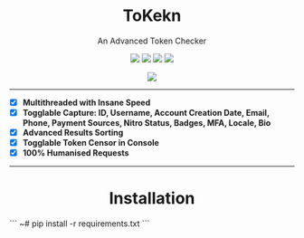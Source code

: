<h1 align="center">ToKekn</h1>
<p align="center">
An Advanced Token Checker
</p>
<p align="center">
<img src="https://img.shields.io/github/license/TurfuGoldy/ToKekn">
<img src="https://img.shields.io/github/downloads/TurfuGoldy/ToKekn/total">
<img src="https://img.shields.io/github/stars/TurfuGoldy/ToKekn">
<img src="https://img.shields.io/github/forks/TurfuGoldy/ToKekn">
</p>

<p align="center">
  <img src="https://i.imgur.com/FA5MDQP.gif">
</p>

-----

- [X] **Multithreaded with Insane Speed**
- [X] **Togglable Capture: ID, Username, Account Creation Date, Email, Phone, Payment Sources, Nitro Status, Badges, MFA, Locale, Bio**
- [X] **Advanced Results Sorting**
- [X] **Togglable Token Censor in Console**
- [X] **100% Humanised Requests**

-----

<h1 align="center">Installation</h1>
```
~# pip install -r requirements.txt
```
